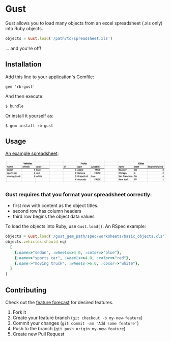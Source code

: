 # Gust

Gust allows you to load many objects from an excel spreadsheet (.xls only) into Ruby objects.

```ruby
objects = Gust.load('/path/to/spreadsheet.xls')
```

... and you're off!

## Installation

Add this line to your application's Gemfile:

    gem 'rb-gust'

And then execute:

    $ bundle

Or install it yourself as:

    $ gem install rb-gust

## Usage

[An example spreadsheet](spec/workbooks/basic_objects.xls):

![A Gust Formatted Spreadsheet](doc/basic_objects.png "A Gust Formatted Spreadsheet")

### Gust requires that you format your spreadsheet correctly:

+ first row with content as the object titles.
+ second row has column headers
+ third row begins the object data values

To load the objects into Ruby, use `Gust.load()`. An RSpec example:

```ruby
objects = Gust.load('/gust_gem_path/spec/worksheets/basic_objects.xls')
objects.vehicles.should eq(
  [
    {:name=>"sedan", :wheels=>4.0, :color=>"blue"},
    {:name=>"sports car", :wheels=>4.0, :color=>"red"},
    {:name=>"moving truck", :wheels=>6.0, :color=>"white"},
  ]
)
```

## Contributing

Check out the [feature forecast](FORECAST.md) for desired features.

1. Fork it
2. Create your feature branch (`git checkout -b my-new-feature`)
3. Commit your changes (`git commit -am 'Add some feature'`)
4. Push to the branch (`git push origin my-new-feature`)
5. Create new Pull Request
